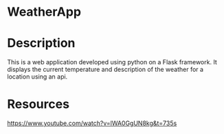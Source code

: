 # WeatherApp

# Description

This is a web application developed using python on a Flask framework. It displays the current temperature and description 
of the weather for a location using an api.

# Resources

https://www.youtube.com/watch?v=lWA0GgUN8kg&t=735s
